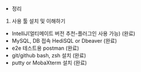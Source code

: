 - 정리

1) 사용 툴 설치 및 이해하기
* IntelliJ(얼티메이트 버전 추천-플러그인 사용 가능) (완료)
* MySQL, DB 접속 HediSQL or Dbeaver (완료)
* e2e 테스트용 postman (완료)
* git/github bash, zsh 설치 (완료)
* putty or MobaXterm 설치 (완료)